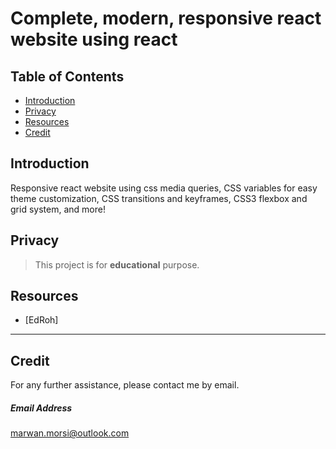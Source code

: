 # Complete, modern, responsive react website using react

## Table of Contents

- [Introduction](#introduction)
- [Privacy](#privacy)
- [Resources](#resources)
- [Credit](#credit)

## Introduction

Responsive react website using css media queries, CSS variables for easy theme customization, CSS transitions and keyframes, CSS3 flexbox and grid system, and more!

## Privacy

> This project is for **educational** purpose.

## Resources

- [EdRoh]

---

## Credit

For any further assistance, please contact me by email.

##### Email Address

<marwan.morsi@outlook.com>
